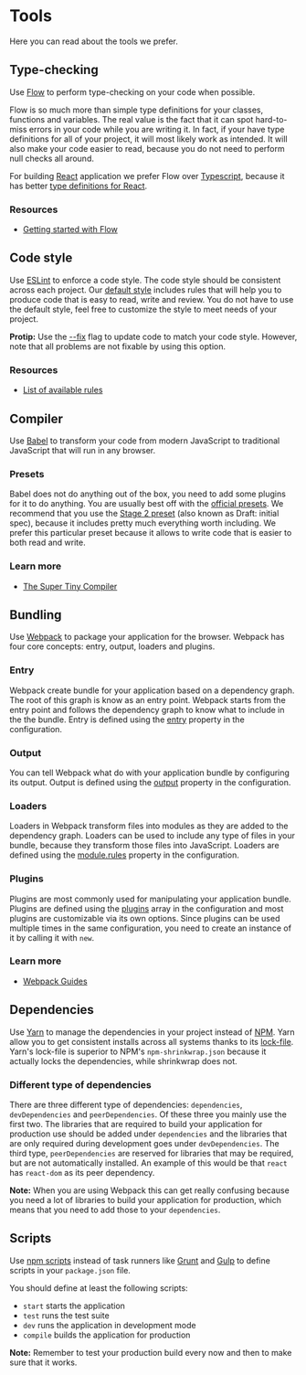 # Tools

Here you can read about the tools we prefer.

## Type-checking

Use [Flow](https://flowtype.org/) to perform type-checking on your code when possible.

Flow is so much more than simple type definitions for your classes, functions and variables. The real value is the fact that it can spot hard-to-miss errors in your code while you are writing it. In fact, if your have type definitions for all of your project, it will most likely work as intended. It will also make your code easier to read, because you do not need to perform null checks all around.

For building [React](https://facebook.github.io/react/) application we prefer Flow over [Typescript](https://www.typescriptlang.org/), because it has better [type definitions for React](https://flowtype.org/docs/react.html).

### Resources

- [Getting started with Flow](https://flowtype.org/docs/getting-started.html#_)

## Code style

Use [ESLint](http://eslint.org/) to enforce a code style. The code style should be consistent across each project. Our [default style](../.eslintrc) includes rules that will help you to produce code that is easy to read, write and review. You do not have to use the default style, feel free to customize the style to meet needs of your project.

**Protip:** Use the [--fix](http://eslint.org/docs/user-guide/command-line-interface#fix) flag to update code to match your code style. However, note that all problems are not fixable by using this option.

### Resources

- [List of available rules](http://eslint.org/docs/rules/)

## Compiler

Use [Babel](https://babeljs.io/) to transform your code from modern JavaScript to traditional JavaScript that will run in any browser.

### Presets

Babel does not do anything out of the box, you need to add some plugins for it to do anything.
You are usually best off with the [official presets](https://babeljs.io/docs/plugins/). We recommend that you use the [Stage 2 preset](https://babeljs.io/docs/plugins/preset-stage-2/) (also known as Draft: initial spec), because it includes pretty much everything worth including. We prefer this particular preset because it allows to write code that is easier to both read and write.

### Learn more

* [The Super Tiny Compiler](https://github.com/thejameskyle/the-super-tiny-compiler)

## Bundling

Use [Webpack](https://webpack.js.org/) to package your application for the browser. Webpack has four core concepts: entry, output, loaders and plugins.

### Entry

Webpack create bundle for your application based on a dependency graph. The root of this graph is know as an entry point. Webpack starts from the entry point and follows the dependency graph to know what to include in the the bundle. Entry is defined using the [entry](https://webpack.js.org/configuration/entry-context/#entry) property in the configuration.

### Output

You can tell Webpack what do with your application bundle by configuring its output. Output is defined using the [output](https://webpack.js.org/configuration/output) property in the configuration.

### Loaders

Loaders in Webpack transform files into modules as they are added to the dependency graph. Loaders can be used to include any type of files in your bundle, because they transform those files into JavaScript. Loaders are defined using the [module.rules](https://webpack.js.org/configuration/module/#module-rules) property in the configuration.

### Plugins

Plugins are most commonly used for manipulating your application bundle. Plugins are defined using the [plugins](https://webpack.js.org/configuration/plugins/) array in the configuration and most plugins are customizable via its own options. Since plugins can be used multiple times in the same configuration, you need to create an instance of it by calling it with `new`.

### Learn more

* [Webpack Guides](https://webpack.js.org/guides/)

## Dependencies

Use [Yarn](https://yarnpkg.com/en/) to manage the dependencies in your project instead of [NPM](https://www.npmjs.com/). Yarn allow you to get consistent installs across all systems thanks to its [lock-file](https://yarnpkg.com/en/docs/yarn-lock). Yarn's lock-file is superior to NPM's `npm-shrinkwrap.json` because it actually locks the dependencies, while shrinkwrap does not.

### Different type of dependencies

There are three different type of dependencies: `dependencies`, `devDependencies` and `peerDependencies`. Of these three you mainly use the first two. The libraries that are required to build your application for production use should be added under `dependencies` and the libraries that are only required during development goes under `devDependencies`. The third type, `peerDependencies` are reserved for libraries that may be required, but are not automatically installed. An example of this would be that `react` has `react-dom` as its peer dependency.

**Note:** When you are using Webpack this can get really confusing because you need a lot of libraries to build your application for production, which means that you need to add those to your `dependencies`.

## Scripts

Use [npm scripts](https://docs.npmjs.com/misc/scripts) instead of task runners like [Grunt](http://gruntjs.com/) and [Gulp](http://gulpjs.com/) to define scripts in your `package.json` file.

You should define at least the following scripts:

- `start` starts the application
- `test` runs the test suite
- `dev` runs the application in development mode
- `compile` builds the application for production

**Note:** Remember to test your production build every now and then to make sure that it works.

